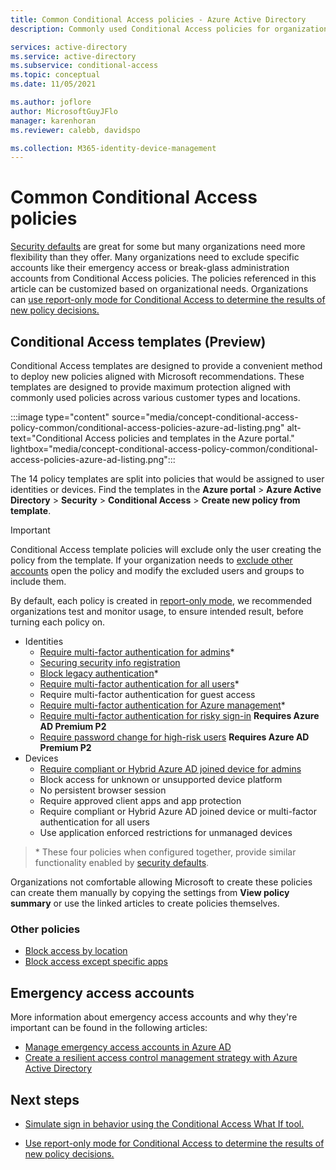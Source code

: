 ```yaml
---
title: Common Conditional Access policies - Azure Active Directory
description: Commonly used Conditional Access policies for organizations

services: active-directory
ms.service: active-directory
ms.subservice: conditional-access
ms.topic: conceptual
ms.date: 11/05/2021

ms.author: joflore
author: MicrosoftGuyJFlo
manager: karenhoran
ms.reviewer: calebb, davidspo

ms.collection: M365-identity-device-management
---
```

# Common Conditional Access policies

[Security defaults](../fundamentals/concept-fundamentals-security-defaults.md) are great for some but many organizations need more flexibility than they offer. Many organizations need to exclude specific accounts like their emergency access or break-glass administration accounts from Conditional Access policies. The policies referenced in this article can be customized based on organizational needs. Organizations can [use report-only mode for Conditional Access to determine the results of new policy decisions.](concept-conditional-access-report-only.md)

## Conditional Access templates (Preview)

Conditional Access templates are designed to provide a convenient method to deploy new policies aligned with Microsoft recommendations. These templates are designed to provide maximum protection aligned with commonly used policies across various customer types and locations.

:::image type="content" source="media/concept-conditional-access-policy-common/conditional-access-policies-azure-ad-listing.png" alt-text="Conditional Access policies and templates in the Azure portal." lightbox="media/concept-conditional-access-policy-common/conditional-access-policies-azure-ad-listing.png":::

The 14 policy templates are split into policies that would be assigned to user identities or devices. Find the templates in the **Azure portal** > **Azure Active Directory** > **Security** > **Conditional Access** > **Create new policy from template**.

> [!IMPORTANT]
> Conditional Access template policies will exclude only the user creating the policy from the template. If your organization needs to [exclude other accounts]((../roles/security-emergency-access.md)) open the policy and modify the excluded users and groups to include them. 
> 
> By default, each policy is created in [report-only mode](concept-conditional-access-report-only.md), we recommended organizations test and monitor usage, to ensure intended result, before turning each policy on.

- Identities
   - [Require multi-factor authentication for admins](howto-conditional-access-policy-admin-mfa.md)\*
   - [Securing security info registration](howto-conditional-access-policy-registration.md)
   - [Block legacy authentication](howto-conditional-access-policy-block-legacy.md)\*
   - [Require multi-factor authentication for all users](howto-conditional-access-policy-all-users-mfa.md)\*
   - Require multi-factor authentication for guest access
   - [Require multi-factor authentication for Azure management](howto-conditional-access-policy-azure-management.md)\*
   - [Require multi-factor authentication for risky sign-in](howto-conditional-access-policy-risk.md) **Requires Azure AD Premium P2**
   - [Require password change for high-risk users](howto-conditional-access-policy-risk-user.md) **Requires Azure AD Premium P2**
- Devices
   - [Require compliant or Hybrid Azure AD joined device for admins](howto-conditional-access-policy-compliant-device.md)
   - Block access for unknown or unsupported device platform
   - No persistent browser session
   - Require approved client apps and app protection
   - Require compliant or Hybrid Azure AD joined device or multi-factor authentication for all users
   - Use application enforced restrictions for unmanaged devices

> \* These four policies when configured together, provide similar functionality enabled by [security defaults](../fundamentals/concept-fundamentals-security-defaults.md).

Organizations not comfortable allowing Microsoft to create these policies can create them manually by copying the settings from **View policy summary** or use the linked articles to create policies themselves. 

### Other policies

* [Block access by location](howto-conditional-access-policy-location.md)
* [Block access except specific apps](howto-conditional-access-policy-block-access.md)

## Emergency access accounts

More information about emergency access accounts and why they're important can be found in the following articles: 

* [Manage emergency access accounts in Azure AD](../roles/security-emergency-access.md)
* [Create a resilient access control management strategy with Azure Active Directory](../authentication/concept-resilient-controls.md)

## Next steps

- [Simulate sign in behavior using the Conditional Access What If tool.](troubleshoot-conditional-access-what-if.md)

- [Use report-only mode for Conditional Access to determine the results of new policy decisions.](concept-conditional-access-report-only.md)

